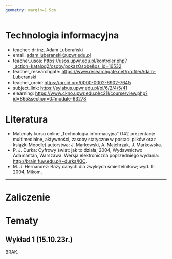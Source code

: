 ```yaml
---
geometry: margin=1.5cm
---
```


# Technologia informacyjna

- teacher: dr inż. Adam Luberański
- email: adam.luberanski@upwr.edu.pl
- teacher_usos: https://usos.upwr.edu.pl/kontroler.php?_action=katalog2/osoby/pokazOsobe&os_id=16532
- teacher_researchgate: https://www.researchgate.net/profile/Adam-Luberanski
- teacher_orcid: https://orcid.org/0000-0002-6902-7645
- subject_link: https://sylabus.upwr.edu.pl/pl/6/2/4/5/41
- elearning: https://www.ckno.upwr.edu.pl/c21l/course/view.php?id=865&section=0#module-63278

# Literatura

- Materiały kursu online „Technologia informacyjna” (142 prezentacje multimedialne, aktywności, zasoby statyczne w postaci plików oraz książki Moodle) autorstwa: J. Markowski, A. Majchrzak, J. Markowska.
- P. J. Durka: Cyfrowy świat: jak to działa; 2004, Wydawnictwo Adamantan, Warszawa. Wersja elektroniczna poprzedniego wydania: http://brain.fuw.edu.pl/~durka/KIC.
- M. J. Hernandez: Bazy danych dla zwykłych śmiertelników; wyd. III 2004, Mikom,

---

# Zaliczenie

# Tematy

## Wykład 1 (15.10.23r.)

BRAK.
